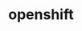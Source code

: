---
title: openshift
description: Instructions for installing the Alameda on Openshift.
weight: 20
type: section-index
---
